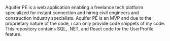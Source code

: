 Aquifer PE is a web application enabling a freelance tech platform specialized for instant connection and hiring civil engineers and construction industry specialists. Aquifer PE is an MVP and due to the proprietary nature of the code, i can only provide code snippets of my code. This repository contains SQL, .NET, and React code for the UserProfile feature. 
